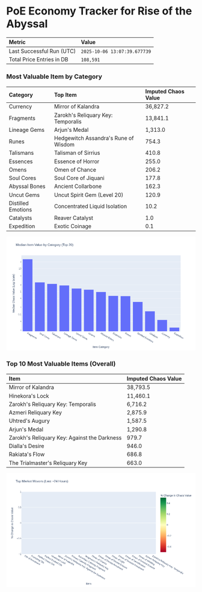 # PoE Economy Tracker for Rise of the Abyssal

<!-- START_MAINTENANCE -->
| Metric | Value |
|:---|:---|
| Last Successful Run (UTC) | `2025-10-06 13:07:39.677739` |
| Total Price Entries in DB | `108,591` |

<!-- END_MAINTENANCE -->

<!-- START_DATAFRAME_DEBUG -->
<!-- END_DATAFRAME_DEBUG -->

<!-- START_CATEGORY_ANALYSIS -->
### Most Valuable Item by Category
| Category | Top Item | Imputed Chaos Value |
| :--- | :--- | :--- |
| Currency | Mirror of Kalandra | 36,827.2 |
| Fragments | Zarokh's Reliquary Key: Temporalis | 13,841.1 |
| Lineage Gems | Arjun's Medal | 1,313.0 |
| Runes | Hedgewitch Assandra's Rune of Wisdom | 754.3 |
| Talismans | Talisman of Sirrius | 410.8 |
| Essences | Essence of Horror | 255.0 |
| Omens | Omen of Chance | 206.2 |
| Soul Cores | Soul Core of Jiquani | 177.8 |
| Abyssal Bones | Ancient Collarbone | 162.3 |
| Uncut Gems | Uncut Spirit Gem (Level 20) | 120.9 |
| Distilled Emotions | Concentrated Liquid Isolation | 10.2 |
| Catalysts | Reaver Catalyst | 1.0 |
| Expedition | Exotic Coinage | 0.1 |


![Category Analysis Chart](charts/category_analysis.png)
<!-- END_ANALYSIS -->

<!-- START_ANALYSIS -->
### Top 10 Most Valuable Items (Overall)
| Item | Imputed Chaos Value |
| :--- | :--- |
| Mirror of Kalandra | 38,793.5 |
| Hinekora's Lock | 11,460.1 |
| Zarokh's Reliquary Key: Temporalis | 6,716.2 |
| Azmeri Reliquary Key | 2,875.9 |
| Uhtred's Augury | 1,587.5 |
| Arjun's Medal | 1,290.8 |
| Zarokh's Reliquary Key: Against the Darkness | 979.7 |
| Dialla's Desire | 946.0 |
| Rakiata's Flow | 686.8 |
| The Trialmaster's Reliquary Key | 663.0 |


![Market Movers Chart](charts/market_movers.png)
<!-- END_ANALYSIS -->
